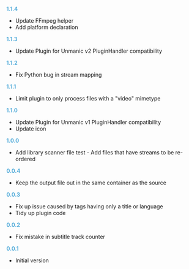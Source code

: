 
**<span style="color:#56adda">1.1.4</span>**
- Update FFmpeg helper
- Add platform declaration

**<span style="color:#56adda">1.1.3</span>**
- Update Plugin for Unmanic v2 PluginHandler compatibility

**<span style="color:#56adda">1.1.2</span>**
- Fix Python bug in stream mapping 

**<span style="color:#56adda">1.1.1</span>**
- Limit plugin to only process files with a "video" mimetype

**<span style="color:#56adda">1.1.0</span>**
- Update Plugin for Unmanic v1 PluginHandler compatibility
- Update icon

**<span style="color:#56adda">1.0.0</span>**
- Add library scanner file test - Add files that have streams to be re-ordered

**<span style="color:#56adda">0.0.4</span>**
- Keep the output file out in the same container as the source

**<span style="color:#56adda">0.0.3</span>**
- Fix up issue caused by tags having only a title or language
- Tidy up plugin code

**<span style="color:#56adda">0.0.2</span>**
- Fix mistake in subtitle track counter

**<span style="color:#56adda">0.0.1</span>**
- Initial version
